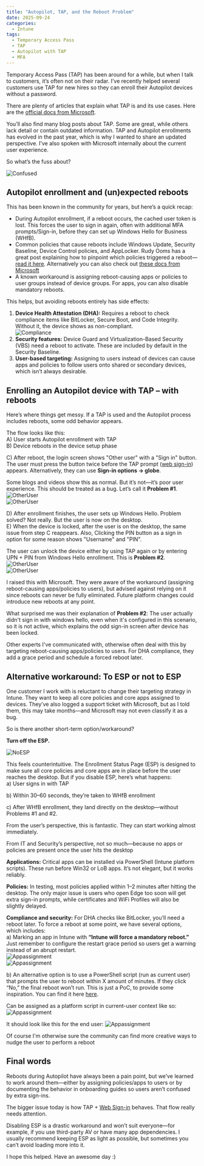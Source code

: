 ```yaml
---
title: "Autopilot, TAP, and the Reboot Problem"
date: 2025-09-24
categories:
  - Intune
tags:
  - Temporary Access Pass
  - TAP
  - Autopilot with TAP
  - MFA
---
```


Temporary Access Pass (TAP) has been around for a while, but when I talk to customers, it’s often not on their radar. I’ve recently helped several customers use TAP for new hires so they can enroll their Autopilot devices without a password.

There are plenty of articles that explain what TAP is and its use cases. Here are the [official docs from Microsoft](https://learn.microsoft.com/en-us/entra/identity/authentication/howto-authentication-temporary-access-pass).

You’ll also find many blog posts about TAP. Some are great, while others lack detail or contain outdated information. TAP and Autopilot enrollments has evolved in the past year, which is why I wanted to share an updated perspective. I’ve also spoken with Microsoft internally about the current user experience.

So what’s the fuss about?

![Confused](/assets/images/2025-09-26-TAP-And-Autopilot/ConfusedUser.png?raw=true "Confused User")

## Autopilot enrollment and (un)expected reboots

This has been known in the community for years, but here’s a quick recap:

* During Autopilot enrollment, if a reboot occurs, the cached user token is lost. This forces the user to sign in again, often with additional MFA prompts/Sign-in, before they can set up Windows Hello for Business (WHfB).
* Common policies that cause reboots include Windows Update, Security Baseline, Device Control policies, and AppLocker. Rudy Ooms has a great post explaining how to pinpoint which policies triggered a reboot—[read it here](https://patchmypc.com/blog/autopilot-unexpected-reboot-what-really-triggers-a-device-restart-and-how-to-fix-it/). Alternatively you can also check out [these docs from Microsoft](https://learn.microsoft.com/en-us/autopilot/troubleshooting-faq#what-are-some-of-the-known-policies-that-conflict-with-windows-autopilot-)
* A known workaround is assigning reboot-causing apps or policies to user groups instead of device groups. For apps, you can also disable mandatory reboots.

This helps, but avoiding reboots entirely has side effects:

1. **Device Health Attestation (DHA):** Requires a reboot to check compliance items like BitLocker, Secure Boot, and Code Integrity. Without it, the device shows as non-compliant.  
   ![Compliance](/assets/images/2025-09-26-TAP-And-Autopilot/DHA-Bitlocker.png?raw=true "Compliance Policy DHA")
2. **Security features:** Device Guard and Virtualization-Based Security (VBS) need a reboot to activate. These are included by default in the Security Baseline.
3. **User-based targeting:** Assigning to users instead of devices can cause apps and policies to follow users onto shared or secondary devices, which isn’t always desirable.

## Enrolling an Autopilot device with TAP – with reboots

Here’s where things get messy. If a TAP is used and the Autopilot process includes reboots, some odd behavior appears.

The flow looks like this:  
A) User starts Autopilot enrollment with TAP  
B) Device reboots in the device setup phase

C) After reboot, the login screen shows "Other user" with a "Sign in" button. The user must press the button twice before the TAP prompt ([web sign-in](https://learn.microsoft.com/en-us/windows/security/identity-protection/web-sign-in/?tabs=intune)) appears. Alternatively, they can use **Sign-in options → globe**.

Some blogs and videos show this as normal. But it’s not—it’s poor user experience. This should be treated as a bug. Let’s call it **Problem #1**.  
![OtherUser](/assets/images/2025-09-26-TAP-And-Autopilot/OtherUser-1.png?raw=true "Other User - Sign in screen")  
![OtherUser](/assets/images/2025-09-26-TAP-And-Autopilot/OtherUser-2.png?raw=true "Other User - Sign in screen")

D) After enrollment finishes, the user sets up Windows Hello. Problem solved? Not really. But the user is now on the desktop.  
E) When the device is locked, after the user is on the desktop, the same issue from step C reappears. Also, Clicking the PIN button as a sign in option for some reason shows "Username" and "PIN".

The user can unlock the device either by using TAP again or by entering UPN + PIN from Windows Hello enrollment. This is **Problem #2**.  
![OtherUser](/assets/images/2025-09-26-TAP-And-Autopilot/OtherUser-LockScreen-1.png?raw=true "Other User - Lockscreen")  
![OtherUser](/assets/images/2025-09-26-TAP-And-Autopilot/OtherUser-LockScreen-UserPass.png?raw=true "Other User - Lockscreen")

I raised this with Microsoft. They were aware of the workaround (assigning reboot-causing apps/policies to users), but advised against relying on it since reboots can never be fully eliminated. Future platform changes could introduce new reboots at any point.

What surprised me was their explanation of **Problem #2**: The user actually didn't sign in with windows hello, even when it's configured in this scenario, so it is not active, which explains the odd sign-in screen after device has been locked.

Other experts I've communicated with, otherwise often deal with this by targeting reboot-causing apps/policies to users. For DHA compliance, they add a grace period and schedule a forced reboot later.

## Alternative workaround: To ESP or not to ESP

One customer I work with is reluctant to change their targeting strategy in Intune. They want to keep all core policies and core apps assigned to devices. They’ve also logged a support ticket with Microsoft, but as I told them, this may take months—and Microsoft may not even classify it as a bug.

So is there another short-term option/workaround?

**Turn off the ESP.**

![NoESP](/assets/images/2025-09-26-TAP-And-Autopilot/NoESP.png?raw=true "Turn ESP Off")

This feels counterintuitive. The Enrollment Status Page (ESP) is designed to make sure all core policies and core apps are in place before the user reaches the desktop. But if you disable ESP, here’s what happens:  
a) User signs in with TAP  

b) Within 30–60 seconds, they’re taken to WHfB enrollment

c) After WHfB enrollment, they land directly on the desktop—without Problems #1 and #2.

From the user’s perspective, this is fantastic. They can start working almost immediately.  

From IT and Security’s perspective, not so much—because no apps or policies are present once the user hits the desktop

**Applications:** Critical apps can be installed via PowerShell (Intune platform scripts). These run before Win32 or LoB apps. It’s not elegant, but it works reliably.  

**Policies:** In testing, most policies applied within 1–2 minutes after hitting the desktop. The only major issue is users who open Edge too soon will get extra sign-in prompts, while certificates and WiFi Profiles will also be slightly delayed.  

**Compliance and security:** For DHA checks like BitLocker, you’ll need a reboot later. To force a reboot at some point, we have several options, which includes:  
a) Marking an app in Intune with **“Intune will force a mandatory reboot.”** Just remember to configure the restart grace period so users get a warning instead of an abrupt restart.  
   ![Appassignment](/assets/images/2025-09-26-TAP-And-Autopilot/AppAssignment-1.png?raw=true "App assignment: Mandatory Reboot")  
   ![Appassignment](/assets/images/2025-09-26-TAP-And-Autopilot/AppAssignment-2.png?raw=true "App assignment: Restart Grace Period")

b) An alternative option is to use a PowerShell script (run as current user) that prompts the user to reboot within X amount of minutes. If they click “No,” the final reboot won’t run. This is just a PoC, to provide some inspiration.
 You can find it here [here](https://github.com/thisisevilevil/IntunePublic/blob/main/PowerShell%20Scripts/Prompt-UserReboot.ps1).

 Can be assigned as a platform script in current-user context like so:
 ![Appassignment](/assets/images/2025-09-26-TAP-And-Autopilot/FinishSetup-UserPrompt-Assignment.png?raw=true "Platform script to prompt for reboot")

 It should look like this for the end user:
 ![Appassignment](/assets/images/2025-09-26-TAP-And-Autopilot/FinishSetup-UserPrompt-Reboot.png?raw=true "Platform script to prompt for reboot")

Of course I'm otherwise sure the community can find more creative ways to nudge the user to perform a reboot

## Final words

Reboots during Autopilot have always been a pain point, but we’ve learned to work around them—either by assigning policies/apps to users or by documenting the behavior in onboarding guides so users aren’t confused by extra sign-ins.  

The bigger issue today is how TAP + [Web Sign-in](https://learn.microsoft.com/en-us/windows/security/identity-protection/web-sign-in/?tabs=intune) behaves. That flow really needs attention.  

Disabling ESP is a drastic workaround and won’t suit everyone—for example, if you use third-party AV or have many app dependencies. I usually recommend keeping ESP as light as possible, but sometimes you can’t avoid loading more into it.

I hope this helped. Have an awesome day :)
